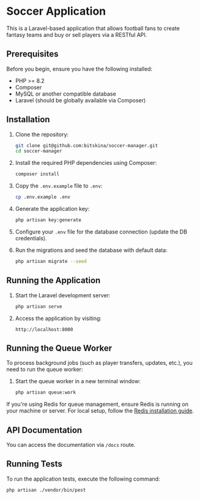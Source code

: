 # Soccer Application

This is a Laravel-based application that allows football fans to create fantasy teams and buy or sell players via a RESTful API.

## Prerequisites

Before you begin, ensure you have the following installed:

- PHP >= 8.2
- Composer
- MySQL or another compatible database
- Laravel (should be globally available via Composer)

## Installation

1. Clone the repository:

    ```bash
    git clone git@github.com:bitskina/soccer-manager.git
    cd soccer-manager
    ```

2. Install the required PHP dependencies using Composer:

    ```bash
    composer install
    ```

3. Copy the `.env.example` file to `.env`:

    ```bash
    cp .env.example .env
    ```

4. Generate the application key:

    ```bash
    php artisan key:generate
    ```

5. Configure your `.env` file for the database connection (update the DB credentials).

6. Run the migrations and seed the database with default data:

    ```bash
    php artisan migrate --seed
    ```

## Running the Application

1. Start the Laravel development server:

    ```bash
    php artisan serve
    ```

2. Access the application by visiting:

    ```
    http://localhost:8000
    ```

## Running the Queue Worker

To process background jobs (such as player transfers, updates, etc.), you need to run the queue worker:

1. Start the queue worker in a new terminal window:

    ```bash
    php artisan queue:work
    ```

If you're using Redis for queue management, ensure Redis is running on your machine or server. For local setup, follow the [Redis installation guide](https://redis.io/docs/getting-started/).

## API Documentation

You can access the documentation via `/docs` route.

## Running Tests

To run the application tests, execute the following command:

```bash
php artisan ./vendor/bin/pest
